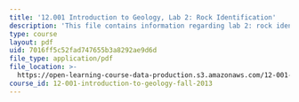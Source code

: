 ```yaml
---
title: '12.001 Introduction to Geology, Lab 2: Rock Identification'
description: 'This file contains information regarding lab 2: rock identification.'
type: course
layout: pdf
uid: 7016ff5c52fad747655b3a8292ae9d6d
file_type: application/pdf
file_location: >-
  https://open-learning-course-data-production.s3.amazonaws.com/12-001-introduction-to-geology-fall-2013/7016ff5c52fad747655b3a8292ae9d6d_MIT12_001F13_Lab2_Instrctn.pdf
course_id: 12-001-introduction-to-geology-fall-2013
---
```

